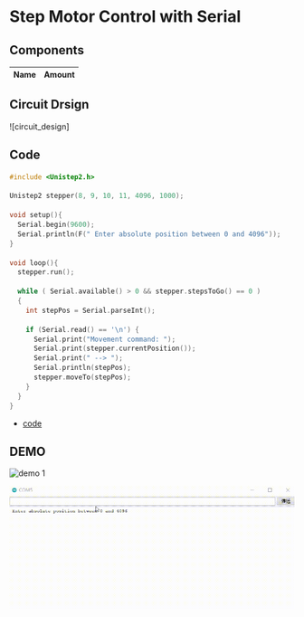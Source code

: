# Step Motor Control with Serial

## Components
|Name|Amount|
|-|-|

## Circuit Drsign
![circuit_design]

## Code
```C++
#include <Unistep2.h>

Unistep2 stepper(8, 9, 10, 11, 4096, 1000);

void setup(){
  Serial.begin(9600);
  Serial.println(F(" Enter absolute position between 0 and 4096"));
}

void loop(){
  stepper.run();

  while ( Serial.available() > 0 && stepper.stepsToGo() == 0 ) 
  {
    int stepPos = Serial.parseInt();

    if (Serial.read() == '\n') {
      Serial.print("Movement command: ");
      Serial.print(stepper.currentPosition());
      Serial.print(" --> ");
      Serial.println(stepPos);
      stepper.moveTo(stepPos);
    }
  }
}
```
* [code](007.ino)

## DEMO
![demo 1](https://github.com/Offliners/Arduino-Projects/blob/main/Projects/007/007_demo_1.gif)

![demo 2](https://github.com/Offliners/Arduino-Projects/blob/main/Projects/007/007_demo_2.gif)
